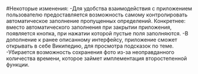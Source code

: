 #Некоторые изменения:
-Для удобства взаимодействия с приложением пользователю предоставляется возможность самому контролировать автоматическое заполнение пропущенных определений. Конкретнее: вместо автоматического заполнения при закрытии приложения, появляется кнопка, при нажатии которой пустые поля заполняются.
-В дополнение к ранее описанному интерфейсу, приложение сможет открывать в себе Википедию, для просмотра подсказок по теме.
-Убирается возможность сохранения фото из-за неоправданного количества времени, которое займет имплементация второстепенной функции.
